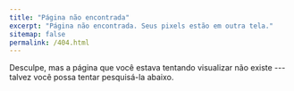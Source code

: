 ```yaml
---
title: "Página não encontrada"
excerpt: "Página não encontrada. Seus pixels estão em outra tela."
sitemap: false
permalink: /404.html
---
```


Desculpe, mas a página que você estava tentando visualizar não existe --- talvez você possa tentar pesquisá-la abaixo.

<script>
  var GOOG_FIXURL_LANG = 'pt';
  var GOOG_FIXURL_SITE = '{{ site.url }}'
</script>
<script src="https://linkhelp.clients.google.com/tbproxy/lh/wm/fixurl.js">
</script>